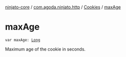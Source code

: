 [ninjato-core](../../index.md) / [com.agoda.ninjato.http](../index.md) / [Cookies](index.md) / [maxAge](./max-age.md)

# maxAge

`var maxAge: `[`Long`](https://kotlinlang.org/api/latest/jvm/stdlib/kotlin/-long/index.html)

Maximum age of the cookie in seconds.

